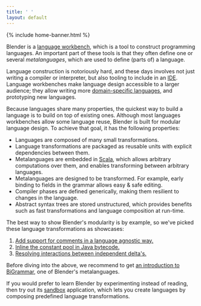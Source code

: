 ```yaml
---
title: ' '
layout: default
---
```


{% include home-banner.html %}

Blender is a [language workbench](https://en.wikipedia.org/wiki/Language_workbench), which is a tool to construct programming languages. An important part of these tools is that they often define one or several _metalanguages_, which are used to define (parts of) a language.

Language construction is notoriously hard, and these days involves not just writing a compiler or interpreter, but also tooling to include in an [IDE](https://en.wikipedia.org/wiki/Integrated_development_environment). Language workbenches make language design accessible to a larger audience; they allow writing more [domain-specific languages](https://en.wikipedia.org/wiki/Domain-specific_language), and prototyping new languages.

Because languages share many properties, the quickest way to build a language is to build on top of existing ones. Although most languages workbenches allow some language reuse, Blender is built for modular language design. To achieve that goal, it has the following properties:

- Languages are composed of many small transformations.
- Language transformations are packaged as reusable units with explicit dependencies between them.
- Metalanguages are embedded in [Scala](http://www.scala-lang.org), which allows arbitrary computations over them, and enables transforming between arbitrary languages.
- Metalanguages are designed to be transformed. For example, early binding to fields in the grammar allows easy & safe editing.
- Compiler phases are defined generically, making them resilient to changes in the language.
- Abstract syntax trees are stored unstructured, which provides benefits such as fast transformations and language composition at run-time.

The best way to show Blender's modularity is by example, so we've picked these language transformations as showcases:

1. [Add support for comments in a language agnostic way.](http://keyboarddrummer.github.io/Blender/bigrammar/modularity/)
1. [Inline the constant pool in Java bytecode.](http://keyboarddrummer.github.io/Blender/deltas/inline-constant-pool/)
1. [Resolving interactions between independent delta's.](http://keyboarddrummer.github.io/Blender/deltas/delta-interactions/)

Before diving into the above, we recommend to get [an introduction to BiGrammar](http://keyboarddrummer.github.io/Blender/bigrammar/introduction/), one of Blender's metalanguages.

If you would prefer to learn Blender by experimenting instead of reading, then try out its [sandbox](http://keyboarddrummer.github.io/Blender/core/sandbox/) application, which lets you create languages by composing predefined language transformations.